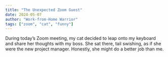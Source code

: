 ```yaml
---
title: "The Unexpected Zoom Guest"
date: 2024-05-07
author: "Work-from-Home Warrior"
tags: ["zoom", "cat", "funny"]
---
```


During today’s Zoom meeting, my cat decided to leap onto my keyboard and share her thoughts with my boss. She sat there, tail swishing, as if she were the new project manager. Honestly, she might do a better job than me.
